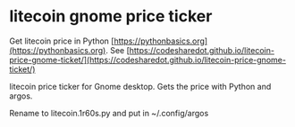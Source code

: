 # litecoin gnome price ticker

Get litecoin price in Python [https://pythonbasics.org](https://pythonbasics.org).
See [https://codesharedot.github.io/litecoin-price-gnome-ticket/](https://codesharedot.github.io/litecoin-price-gnome-ticket/)

litecoin price ticker for Gnome desktop. Gets the price with Python and argos.

Rename to litecoin.1r60s.py and put in ~/.config/argos
